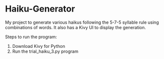# Haiku-Generator
My project to generate various haikus following the 5-7-5 syllable rule using combinations of words. It also has a Kivy UI to display the generation.

Steps to run the program:
1. Download Kivy for Python
2. Run the trial_haiku_3.py program
